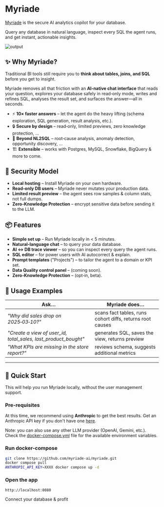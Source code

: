 # Myriade

[Myriade](https://www.myriade.ai) is the secure AI analytics copilot for your database.

Query any database in natural language, inspect every SQL the agent runs, and get instant, actionable insights.

![output](https://github.com/user-attachments/assets/e4a20de4-8b1e-4ec2-a692-cfdd02dd0533)

## ✨ Why Myriade?

Traditional BI tools still require you to **think about tables, joins, and SQL** before you get to insight.

Myriade removes all that friction with an **AI‑native chat interface** that reads your question, explores your database safely in read‑only mode, writes and refines SQL, analyses the result set, and surfaces the answer—all in seconds.

- ⚡ **10× faster answers** – let the agent do the heavy lifting (schema exploration, SQL generation, result analysis, etc.).
- 🔒 **Secure by design** – read‑only, limited previews, zero knowledge protection, ...
- 🧠 **Beyond NL2SQL** – root‑cause analysis, anomaly detection, opportunity discovery, ...
- 🏗️ **Extensible** – works with Postgres, MySQL, Snowflake, BigQuery & more to come.

## 🔐 Security Model

- **Local hosting** – Install Myriade on your own hardware.
- **Read‑only DB users** – Myriade never mutates your production data.
- **Limited result preview** – the agent sees row samples & column stats, not full dumps.
- **Zero‑Knowledge Protection** – encrypt sensitive data before sending it to the LLM.

## 📦 Features

- **Simple set up** – Run Myriade locally in < 5 minutes.
- **Natural‑language chat** – to query your data database.
- **AI ↔️ DB trace viewer** – so you can inspect every query the agent runs.
- **SQL editor** – for power users with AI autocorrect & explain.
- **Prompt templates** ("Projects") – to tailor the agent to a domain or KPI set.
- **Data Quality control panel** – (coming soon).
- **Zero‑Knowledge Protection** – (opt‑in, beta).

## 💬 Usage Examples

| Ask…                                                           | Myriade does…                                             |
| -------------------------------------------------------------- | --------------------------------------------------------- |
| _"Why did sales drop on 2025‑03‑10?"_                          | scans fact tables, runs cohort diffs, returns root causes |
| _"Create a view of user_id, total_sales, last_product_bought"_ | generates SQL, saves the view, returns preview            |
| _"What KPIs are missing in the store report?"_                 | reviews schema, suggests additional metrics               |

---

## 🚀 Quick Start

This will help you run Myriade locally, without the user management support.

### Pre-requisites

At this time, we recommend using **Anthropic** to get the best results. Get an Anthropic API key if you don't have one [here](https://www.anthropic.com/).

Note: you can also use any other LLM provider (OpenAI, Gemini, etc.). Check the [docker-compose.yml](./docker-compose.yml) file for the available environment variables.

### Run docker-compose

```bash
git clone https://github.com/myriade-ai/myriade.git
docker compose pull
ANTHROPIC_API_KEY=XXXX docker compose up -d
```

### Open the app

```bash
http://localhost:8080
```

Connect your database & profit
